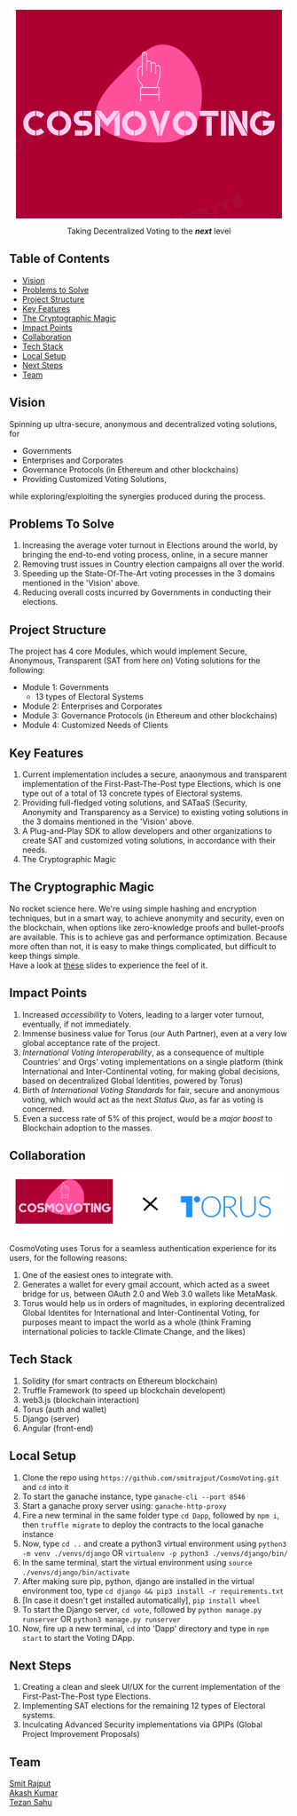 <p align="center"><img src="./Dapp/src/assets/final_logo.png" align="center"></p>
<p align="center">Taking Decentralized Voting to the <strong><i>next</i></strong> level</p>

## Table of Contents

- [Vision](#vision)
- [Problems to Solve](#problems-to-solve)
- [Project Structure](#project-structure)
- [Key Features](#key-featuers)
- [The Cryptographic Magic](#the-cryptographic-magic)
- [Impact Points](#impact-points)
- [Collaboration](#collaboration)
- [Tech Stack](#tech-stack)
- [Local Setup](#local-setup)
- [Next Steps](#next-steps)
- [Team](#team)

## Vision

Spinning up ultra-secure, anonymous and decentralized voting solutions, for

- Governments
- Enterprises and Corporates
- Governance Protocols (in Ethereum and other blockchains)
- Providing Customized Voting Solutions,

while exploring/exploiting the synergies produced during the process.

## Problems To Solve

1. Increasing the average voter turnout in Elections around the world, by bringing the end-to-end voting process, online, in a secure manner
2. Removing trust issues in Country election campaigns all over the world.
3. Speeding up the State-Of-The-Art voting processes in the 3 domains mentioned in the 'Vision' above.
4. Reducing overall costs incurred by Governments in conducting their elections.

## Project Structure

The project has 4 core Modules, which would implement Secure, Anonymous, Transparent (SAT from here on) Voting solutions for the following:

- Module 1: Governments
  - 13 types of Electoral Systems
- Module 2: Enterprises and Corporates
- Module 3: Governance Protocols (in Ethereum and other blockchains)
- Module 4: Customized Needs of Clients

## Key Features

1. Current implementation includes a secure, anaonymous and transparent implementation of the First-Past-The-Post type Elections, which is one type out of a total of 13 concrete types of Electoral systems.
2. Providing full-fledged voting solutions, and SATaaS (Security, Anonymity and Transparency as a Service) to existing voting solutions in the 3 domains mentioned in the 'Vision' above.
3. A Plug-and-Play SDK to allow developers and other organizations to create SAT and customized voting solutions, in accordance with their needs.
4. The Cryptographic Magic

## The Cryptographic Magic

No rocket science here. We're using simple hashing and encryption techniques, but in a smart way, to achieve anonymity and security, even on the blockchain, when options like zero-knowledge proofs and bullet-proofs are available. This is to achieve gas and performance optimization. Because more often than not, it is easy to make things complicated, but difficult to keep things simple. <br />Have a look at [these](https://docs.google.com/presentation/d/1tiJDx7bGmrfV_m3lpP05wcTkpXaNBxdl3k6ELBQkQMk/edit#slide=id.g5bd8ede694_0_8) slides to experience the feel of it.

## Impact Points

1. Increased _accessibility_ to Voters, leading to a larger voter turnout, eventually, if not immediately.
2. Immense business value for Torus (our Auth Partner), even at a very low global acceptance rate of the project.
3. _International Voting Interoperability_, as a consequence of multiple Countries' and Orgs' voting implementations on a single platform (think International and Inter-Continental voting, for making global decisions, based on decentralized Global Identities, powered by Torus)
4. Birth of _International Voting Standards_ for fair, secure and anonymous voting, which would act as the next _Status Quo_, as far as voting is concerned.
5. Even a success rate of 5% of this project, would be a _major boost_ to Blockchain adoption to the masses.

## Collaboration

<p align="center"><img src="./Dapp/src/assets/collab.png" align="center"></p>

CosmoVoting uses Torus for a seamless authentication experience for its users, for the following reasons:

1. One of the easiest ones to integrate with.
2. Generates a wallet for every gmail account, which acted as a sweet bridge for us, between OAuth 2.0 and Web 3.0 wallets like MetaMask.
3. Torus would help us in orders of magnitudes, in exploring decentralized Global Identites for International and Inter-Continental Voting, for purposes meant to impact the world as a whole (think Framing international policies to tackle Climate Change, and the likes)

## Tech Stack

1. Solidity (for smart contracts on Ethereum blockchain)
2. Truffle Framework (to speed up blockchain developent)
3. web3.js (blockchain interaction)
4. Torus (auth and wallet)
5. Django (server)
6. Angular (front-end)

## Local Setup

1. Clone the repo using `https://github.com/smitrajput/CosmoVoting.git` and `cd` into it
2. To start the ganache instance, type `ganache-cli --port 8546`
3. Start a ganache proxy server using: `ganache-http-proxy`
4. Fire a new terminal in the same folder type `cd Dapp`, followed by `npm i`, then `truffle migrate` to deploy the contracts to the local ganache instance
5. Now, type `cd ..` and create a python3 virtual environment using `python3 -m venv ./venvs/django` OR `virtualenv -p python3 ./venvs/django/bin/`
6. In the same terminal, start the virtual environment using `source ./venvs/django/bin/activate`
7. After making sure pip, python, django are installed in the virtual environment too, type `cd django && pip3 install -r requirements.txt`
8. [In case it doesn't get installed automatically], `pip install wheel`
9. To start the Django server, `cd vote`, followed by `python manage.py runserver` OR `python3 manage.py runserver`
10. Now, fire up a new terminal, `cd` into 'Dapp' directory and type in `npm start` to start the Voting DApp.

## Next Steps

1. Creating a clean and sleek UI/UX for the current implementation of the First-Past-The-Post type Elections.
2. Implementing SAT elections for the remaining 12 types of Electoral systems.
3. Inculcating Advanced Security implementations via GPIPs (Global Project Improvement Proposals)

## Team

[Smit Rajput](https://www.linkedin.com/in/smit-rajput-417517139/)<br />[Akash Kumar](https://www.linkedin.com/in/akash981/)<br />[Tezan Sahu](https://www.linkedin.com/in/tezan-sahu/)
